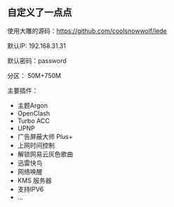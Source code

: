 ## 自定义了一点点
使用大雕的源码：https://github.com/coolsnowwolf/lede

默认IP: 192.168.31.31

默认密码：password

分区： 50M+750M

主要插件：
+ 主题Argon
+ OpenClash
+ Turbo ACC
+ UPNP
+ 广告屏蔽大师 Plus+
+ 上网时间控制
+ 解锁网易云灰色歌曲
+ 迅雷快鸟
+ 网络唤醒
+ KMS 服务器
+ 支持IPV6
+ ...

